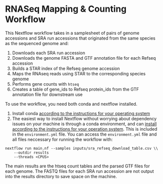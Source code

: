# RNASeq Mapping & Counting Workflow

This Nextflow workflow takes in a samplesheet of pairs of genome accessions and SRA run accessions that originated from the same species as the sequenced genome and:
1. Downloads each SRA run accession
2. Downloads the genome FASTA and GTF annotation file for each Refseq accession
3. Builds a STAR index of the Refseq genome accession
4. Maps the RNAseq reads using STAR to the corresponding species genome
5. Performs gene counts with `htseq`
6. Creates a table of gene_ids to Refseq protein_ids from the GTF annotation file for downstream use

To use the workflow, you need both conda and nextflow installed.

1. Install conda [according to the instructions for your operating system](https://docs.conda.io/projects/miniconda/en/latest/miniconda-install.html)
2. The easiest way to install Nextflow without worrying about dependency issues on your machine is through a conda environment, and can [install according to the instructions for your operation system](https://docs.conda.io/en/latest/miniconda.html). This is included in the `environment.yml` file. You can access the `environment.yml` file and all files neccessary for running the workflow with:

```
nextflow run main.nf --samples inputs/sra_refseq_download_table.csv \\
    --outdir results
    --threads <CPUS>
```

The main results are the htseq count tables and the parsed GTF files for each genome. The FASTQ files for each SRA run accession are not output into the results directory to save space on the machine.
